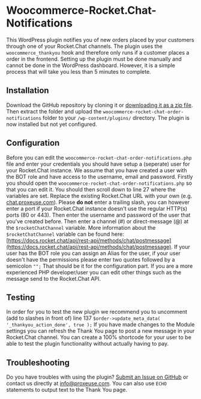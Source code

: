 # Woocommerce-Rocket.Chat-Notifications
This WordPress plugin notifies you of new orders placed by your customers through one of your Rocket.Chat channels. The plugin uses the `woocommerce_thankyou` hook and therefore only runs if a customer places a order in the frontend.
Setting up the plugin must be done manually and cannot be done in the WordPress dashboard. However, it is a simple process that will take you less than 5 minutes to complete.

## Installation
Download the GitHub repository by cloning it or [downloading it as a zip file](https://github.com/Proxeuse/Woocommerce-Rocket.Chat-Notifications/archive/master.zip). Then extract the folder and upload the `woocommerce-rocket-chat-order-notifications` folder to your `/wp-content/plugins/` directory. The plugin is now installed but not yet configured.

## Configuration
Before you can edit the `woocommerce-rocket-chat-order-notifications.php` file and enter your credentials you should have setup a (seperate) user for your Rocket.Chat instance. We assume that you have created a user with the BOT role and have access to the username, email and password.
Firstly you should open the `woocommerce-rocket-chat-order-notifications.php` so that you can edit it. You should then scroll down to line 27 where the variables are set. Replace the existing Rocket.Chat URL with your own (e.g. [chat.proxeuse.com](https://chat.proxeuse.com/)). Please **do not** enter a trailing slash, you can however enter a port if your Rocket.Chat instance doesn't use the regular HTTP(s) ports (80 or 443). Then enter the username and password of the user that you've created before. Then enter a channel (#) or direct-message (@) at the `$rocketChatChannel` variable. More information about the `$rocketChatChannel` variable can be found here: [https://docs.rocket.chat/api/rest-api/methods/chat/postmessage](https://docs.rocket.chat/api/rest-api/methods/chat/postmessage). If your user has the BOT role you can assign an Alias for the user, if your user doesn't have the permissions please enter two quotes followed by a semicolon `"";`
That should be it for the configuration part. If you are a more experienced PHP developer/user you can edit other things such as the message send to the Rocket.Chat API.

## Testing
In order for you to test the new plugin we recommend you to uncomment (add to slashes in front of) line 137 `$order->update_meta_data( '_thankyou_action_done', true );`
If you have made changes to the Module settings you can refresh the Thank You page to post a new message in your Rocket.Chat channel.
You can create a 100% shortcode for your user to be able to test the plugin functionality without actually having to pay.

## Troubleshooting
Do you have troubles with using the plugin? [Submit an Issue on GitHub](https://github.com/Proxeuse/Woocommerce-Rocket.Chat-Notifications/issues/new) or contact us directly at [info@proxeuse.com](mailto:info@proxeuse.com).
You can also use `ECHO` statements to output text to the Thank You page.
